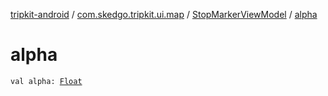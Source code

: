 [tripkit-android](../../index.md) / [com.skedgo.tripkit.ui.map](../index.md) / [StopMarkerViewModel](index.md) / [alpha](./alpha.md)

# alpha

`val alpha: `[`Float`](https://kotlinlang.org/api/latest/jvm/stdlib/kotlin/-float/index.html)